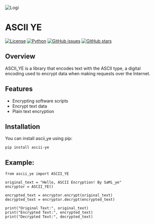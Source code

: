![Logi](https://raw.githubusercontent.com/mr-sami-x/ascii_ye/main/logo.png)

# ASCII YE

[![License](https://img.shields.io/badge/license-MIT-blue.svg)](https://opensource.org/licenses/MIT)
[![Python](https://img.shields.io/badge/python-3.6%2B-blue.svg)](https://www.python.org/downloads/release)
[![GitHub issues](https://img.shields.io/github/issues/mr-sami-x/ascii_ye)](https://github.com/mr-sami-x/ascii_ye/issues)
[![GitHub stars](https://img.shields.io/github/stars/mr-sami-x/ascii_ye)](https://github.com/mr-sami-x/ascii_ye/stargazers)

## Overview

ASCII_YE ​​is a library that encodes text with the ASCII type, a digital encoding used to encrypt data when making requests over the Internet.

## Features

- Encrypting software scripts
- Encrypt text data
- Plain text encryption
 

## Installation

You can install ascii_ye using pip:

```
pip install ascii-ye 
```

## Example:
```
from ascii_ye import ASCII_YE

original_text = "Hello, ASCII Encryption! By SaMi_ye"
encryptor = ASCII_YE()

encrypted_text = encryptor.encrypt(original_text)
decrypted_text = encryptor.decrypt(encrypted_text)

print("Original Text:", original_text)
print("Encrypted Text:", encrypted_text)
print("Decrypted Text:", decrypted_text)


```
